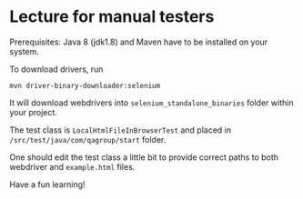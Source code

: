 # Lecture for manual testers

Prerequisites:
Java 8 (jdk1.8) and Maven have to be installed on your system.


To download drivers, run

`
mvn driver-binary-downloader:selenium
`

It will download webdrivers into `selenium_standalone_binaries` folder within your project.

The test class is `LocalHtmlFileInBrowserTest` and placed in `/src/test/java/com/qagroup/start` folder.

One should edit the test class a little bit to provide correct paths to both webdriver and `example.html` files.

Have a fun learning!



